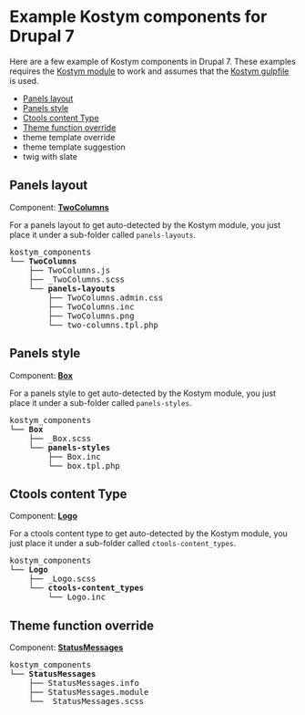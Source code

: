 # Example Kostym components for Drupal 7

Here are a few example of Kostym components in Drupal 7. These examples requires the [Kostym module](https://github.com/kostym/drupal-7-module) to work and assumes that the [Kostym gulpfile](https://github.com/kostym/drupal-7-gulpfile.js) is used. 

* [Panels layout](#panels-layout)
* [Panels style](#panels-style)
* [Ctools content Type](#ctools-content-type)
* [Theme function override](#theme-function-override) 
* theme template override
* theme template suggestion
* twig with slate

## Panels layout
Component: **[TwoColumns](https://github.com/kostym/drupal-7-examples/tree/master/TwoColumns)**

For a panels layout to get auto-detected by the Kostym module, you just place it under a sub-folder called `panels-layouts`.

<pre>
kostym_components
└── <b>TwoColumns</b>
    ├── TwoColumns.js
    ├── _TwoColumns.scss
    └── <b>panels-layouts</b>
        ├── TwoColumns.admin.css
        ├── TwoColumns.inc
        ├── TwoColumns.png
        └── two-columns.tpl.php
</pre>

## Panels style

Component: **[Box](https://github.com/kostym/drupal-7-examples/tree/master/Box)**

For a panels style to get auto-detected by the Kostym module, you just place it under a sub-folder called `panels-styles`.
<pre>
kostym_components
└── <b>Box</b>
    ├── _Box.scss
    └── <b>panels-styles</b>
        ├── Box.inc
        └── box.tpl.php
</pre>

## Ctools content Type

Component: **[Logo](https://github.com/kostym/drupal-7-examples/tree/master/Logo)**

For a ctools content type to get auto-detected by the Kostym module, you just place it under a sub-folder called `ctools-content_types`.
<pre>
kostym_components
└── <b>Logo</b>
    ├── _Logo.scss
    └── <b>ctools-content_types</b>
        └── Logo.inc
</pre>


## Theme function override 

Component: **[StatusMessages](https://github.com/kostym/drupal-7-examples/tree/master/StatusMessages)**

<pre>
kostym_components
└── <b>StatusMessages</b>
    ├── StatusMessages.info
    ├── StatusMessages.module
    └── _StatusMessages.scss
</pre>
